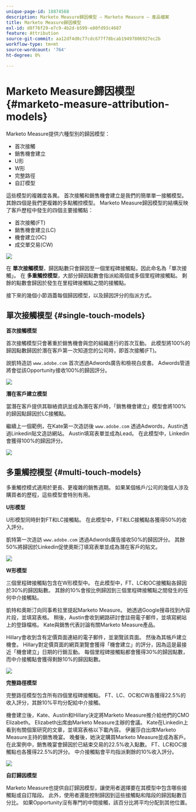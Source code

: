 ```yaml
---
unique-page-id: 18874568
description: Marketo Measure歸因模型 — Marketo Measure — 產品檔案
title: Marketo Measure歸因模型
exl-id: d8f76f29-e7c9-4b2d-b599-e80fd93c4687
feature: Attribution
source-git-commit: aa12df4d0c77cdc677f78bcab19497806927ec2b
workflow-type: tm+mt
source-wordcount: '764'
ht-degree: 0%

---
```


# Marketo Measure歸因模型 {#marketo-measure-attribution-models}

Marketo Measure提供六種型別的歸因模型：

* 首次接觸
* 銷售機會建立
* U形
* W形
* 完整路徑
* 自訂模型

這些模型的複雜度各異。 首次接觸和銷售機會建立是我們的簡單單一接觸模型。 其餘四個是我們更複雜的多點觸控模型。 Marketo Measure歸因模型的結構反映了客戶歷程中發生的四個主要接觸點：

* 首次接觸(FT)
* 銷售機會建立(LC)
* 機會建立(OC)
* 成交單交易(CW)

![](assets/1-1.png)

在 **單次接觸模型**，歸因點數只會歸因至一個里程碑接觸點，因此命名為「單次接觸」。
在 **多重觸控模型**，大部分歸因點數會指派給兩個或多個里程碑接觸點。 剩餘的點數會歸因於發生在里程碑接觸點之間的接觸點。

接下來的幾個小節涵蓋每個歸因模型，以及歸因評分的指派方式。

## 單次接觸模型 {#single-touch-models}

**首次接觸模型**

首次接觸模型只會著重於銷售機會與您的組織進行的首次互動。 此模型將100%的歸因點數歸因於潛在客戶第一次知道您的公司時，即首次接觸(FT)。

說凱特造訪 `www.adobe.com` 首次透過Adwords廣告和檢視白皮書。 Adwords管道將會從該Opportunity接收100%的歸因評分。

![](assets/2.png)

**潛在客戶建立模型**

當潛在客戶提供其聯絡資訊並成為潛在客戶時，「銷售機會建立」模型會將100%的歸因點歸因於LC接觸點。

繼續上一個範例，在Kate第一次造訪後 `www.adobe.com` 透過Adwords，Austin透過Linkedin貼文造訪網站。 Austin填寫表單並成為Lead。 在此模型中，Linkedin會獲得100%的歸因評分。

![](assets/3.png)

## 多重觸控模型 {#multi-touch-models}

多重觸控模式適用於更長、更複雜的銷售週期。 如果某個帳戶/公司的幾個人涉及購買者的歷程，這些模型會特別有用。

**U形模型**

U形模型同時針對FT和LC接觸點。 在此模型中，FT和LC接觸點各獲得50%的收入評分。

凱特第一次造訪 `www.adobe.com` 透過Adwords廣告接收50%的歸因評分。 其餘50%將歸因於Linkedin促使奧斯汀填寫表單並成為潛在客戶的貼文。

![](assets/4.png)

**W形模型**

三個里程碑接觸點包含在W形模型中。 在此模型中，FT、LC和OC接觸點各歸因於30%的歸因點數。 其餘的10%會按比例歸因到三個里程碑接觸點之間發生的任何中介接觸點。

凱特和奧斯汀向同事希拉里提起Marketo Measure。 她透過Google搜尋找到內容片段，並填寫表格。 稍後，Austin會收到網路研討會註冊電子郵件，並填寫網站上的登錄檔格。 Kate與銷售代表討論有關Marketo Measure產品。

Hillary會收到含有定價頁面連結的電子郵件，並瀏覽該頁面。 然後為其帳戶建立機會。 Hillary對定價頁面的網頁瀏覽會獲得「機會建立」的評分，因為這是最接近「機會建立」日期的行銷互動。 每個里程碑接觸點都會獲得30%的歸因點數，而中介接觸點會獲得剩餘10%的歸因點數。

![](assets/5.png)

**完整路徑模型**

完整路徑模型包含所有四個里程碑接觸點。 FT、LC、OC和CW各獲得22.5%的收入評分，其餘10%平均分配給中介接觸。

機會建立後，Kate、Austin和Hillary決定將Marketo Measure推介給他們的CMO Elizabeth。 Elizabeth出席由Marketo Measure主辦的會議。 Kate在Linkedin上看到有關個案研究的文章，並填寫表格以下載內容。 伊麗莎白出席Marketo Measure主持的銷售晚宴。 晚餐後，她決定購買Marketo Measure並成為客戶。 在此案例中，銷售晚宴會歸因於已結束交易的22.5%收入點數。 FT、LC和OC接觸點也各獲得22.5%的評分。 中介接觸點會平均指派剩餘的10%收入評分。

![](assets/6.png)

**自訂歸因模型**

Marketo Measure也提供自訂歸因模型，讓使用者選擇要在其模型中包含哪些接觸點或自訂階段。 此外，使用者還能控制歸因到這些接觸點和階段的歸因點數百分比。 如果Opportunity沒有專門的中間接觸，該百分比將平均分配到其他位置。
